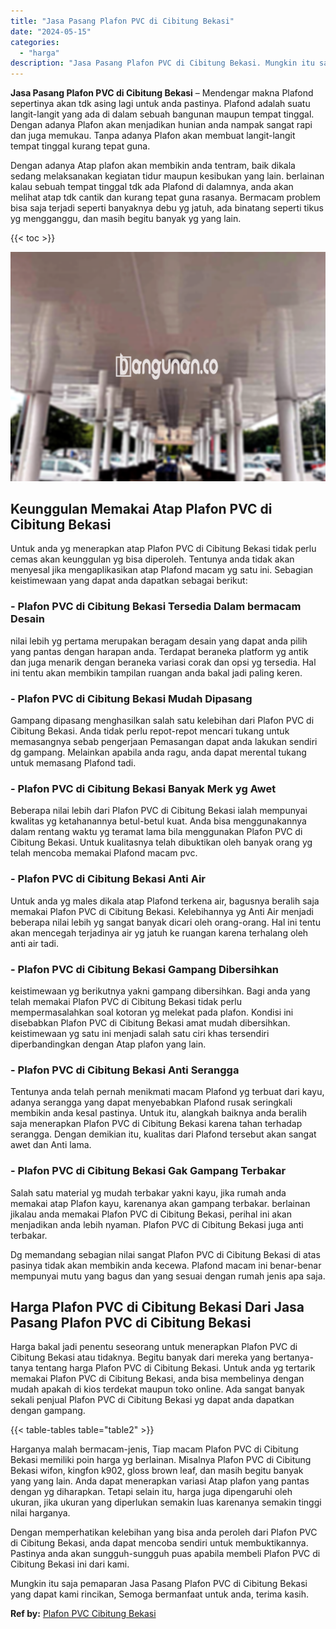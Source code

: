 ```yaml
---
title: "Jasa Pasang Plafon PVC di Cibitung Bekasi"
date: "2024-05-15"
categories: 
  - "harga"
description: "Jasa Pasang Plafon PVC di Cibitung Bekasi. Mungkin itu saja pemaparan Jasa Pasang Plafon PVC di Cibitung Bekasi yang dapat kami rincikan, Semoga bermanfaat u..."
---
```


**Jasa Pasang Plafon PVC di Cibitung Bekasi** – Mendengar makna Plafond sepertinya akan tdk asing lagi untuk anda pastinya. Plafond adalah suatu langit-langit yang ada di dalam sebuah bangunan maupun tempat tinggal. Dengan adanya Plafon akan menjadikan hunian anda nampak sangat rapi dan juga memukau. Tanpa adanya Plafon akan membuat langit-langit tempat tinggal kurang tepat guna.

Dengan adanya Atap plafon akan membikin anda tentram, baik dikala sedang melaksanakan kegiatan tidur maupun kesibukan yang lain. berlainan kalau sebuah tempat tinggal tdk ada Plafond di dalamnya, anda akan melihat atap tdk cantik dan kurang tepat guna rasanya. Bermacam problem bisa saja terjadi seperti banyaknya debu yg jatuh, ada binatang seperti tikus yg mengganggu, dan masih begitu banyak yg yang lain.

{{< toc >}}

![Jasa Pasang Plafon PVC di Cibitung Bekasi](/images/flafond-pvc-murah27.png)

## Keunggulan Memakai Atap Plafon PVC di Cibitung Bekasi

Untuk anda yg menerapkan atap Plafon PVC di Cibitung Bekasi tidak perlu cemas akan keunggulan yg bisa diperoleh. Tentunya anda tidak akan menyesal jika mengaplikasikan atap Plafond macam yg satu ini. Sebagian keistimewaan yang dapat anda dapatkan sebagai berikut:

### \- Plafon PVC di Cibitung Bekasi Tersedia Dalam bermacam Desain

nilai lebih yg pertama merupakan beragam desain yang dapat anda pilih yang pantas dengan harapan anda. Terdapat beraneka platform yg antik dan juga menarik dengan beraneka variasi corak dan opsi yg tersedia. Hal ini tentu akan membikin tampilan ruangan anda bakal jadi paling keren.

### \- Plafon PVC di Cibitung Bekasi Mudah Dipasang

Gampang dipasang menghasilkan salah satu kelebihan dari Plafon PVC di Cibitung Bekasi. Anda tidak perlu repot-repot mencari tukang untuk memasangnya sebab pengerjaan Pemasangan dapat anda lakukan sendiri dg gampang. Melainkan apabila anda ragu, anda dapat merental tukang untuk memasang Plafond tadi.

### \- Plafon PVC di Cibitung Bekasi Banyak Merk yg Awet

Beberapa nilai lebih dari Plafon PVC di Cibitung Bekasi ialah mempunyai kwalitas yg ketahanannya betul-betul kuat. Anda bisa menggunakannya dalam rentang waktu yg teramat lama bila menggunakan Plafon PVC di Cibitung Bekasi. Untuk kualitasnya telah dibuktikan oleh banyak orang yg telah mencoba memakai Plafond macam pvc.

### \- Plafon PVC di Cibitung Bekasi Anti Air

Untuk anda yg males dikala atap Plafond terkena air, bagusnya beralih saja memakai Plafon PVC di Cibitung Bekasi. Kelebihannya yg Anti Air menjadi beberapa nilai lebih yg sangat banyak dicari oleh orang-orang. Hal ini tentu akan mencegah terjadinya air yg jatuh ke ruangan karena terhalang oleh anti air tadi.

### \- Plafon PVC di Cibitung Bekasi Gampang Dibersihkan

keistimewaan yg berikutnya yakni gampang dibersihkan. Bagi anda yang telah memakai Plafon PVC di Cibitung Bekasi tidak perlu mempermasalahkan soal kotoran yg melekat pada plafon. Kondisi ini disebabkan Plafon PVC di Cibitung Bekasi amat mudah dibersihkan. keistimewaan yg satu ini menjadi salah satu ciri khas tersendiri diperbandingkan dengan Atap plafon yang lain.

### \- Plafon PVC di Cibitung Bekasi Anti Serangga

Tentunya anda telah pernah menikmati macam Plafond yg terbuat dari kayu, adanya serangga yang dapat menyebabkan Plafond rusak seringkali membikin anda kesal pastinya. Untuk itu, alangkah baiknya anda beralih saja menerapkan Plafon PVC di Cibitung Bekasi karena tahan terhadap serangga. Dengan demikian itu, kualitas dari Plafond tersebut akan sangat awet dan Anti lama.

### \- Plafon PVC di Cibitung Bekasi Gak Gampang Terbakar

Salah satu material yg mudah terbakar yakni kayu, jika rumah anda memakai atap Plafon kayu, karenanya akan gampang terbakar. berlainan jikalau anda memakai Plafon PVC di Cibitung Bekasi, perihal ini akan menjadikan anda lebih nyaman. Plafon PVC di Cibitung Bekasi juga anti terbakar.

Dg memandang sebagian nilai sangat Plafon PVC di Cibitung Bekasi di atas pasinya tidak akan membikin anda kecewa. Plafond macam ini benar-benar mempunyai mutu yang bagus dan yang sesuai dengan rumah jenis apa saja.

## Harga Plafon PVC di Cibitung Bekasi Dari Jasa Pasang Plafon PVC di Cibitung Bekasi

Harga bakal jadi penentu seseorang untuk menerapkan Plafon PVC di Cibitung Bekasi atau tidaknya. Begitu banyak dari mereka yang bertanya-tanya tentang harga Plafon PVC di Cibitung Bekasi. Untuk anda yg tertarik memakai Plafon PVC di Cibitung Bekasi, anda bisa membelinya dengan mudah apakah di kios terdekat maupun toko online. Ada sangat banyak sekali penjual Plafon PVC di Cibitung Bekasi yg dapat anda dapatkan dengan gampang.

{{< table-tables table="table2" >}}

Harganya malah bermacam-jenis, Tiap macam Plafon PVC di Cibitung Bekasi memiliki poin harga yg berlainan. Misalnya Plafon PVC di Cibitung Bekasi wifon, kingfon k902, gloss brown leaf, dan masih begitu banyak yang yang lain. Anda dapat menerapkan variasi Atap plafon yang pantas dengan yg diharapkan. Tetapi selain itu, harga juga dipengaruhi oleh ukuran, jika ukuran yang diperlukan semakin luas karenanya semakin tinggi nilai harganya.

Dengan memperhatikan kelebihan yang bisa anda peroleh dari Plafon PVC di Cibitung Bekasi, anda dapat mencoba sendiri untuk membuktikannya. Pastinya anda akan sungguh-sungguh puas apabila membeli Plafon PVC di Cibitung Bekasi ini dari kami.

Mungkin itu saja pemaparan Jasa Pasang Plafon PVC di Cibitung Bekasi yang dapat kami rincikan, Semoga bermanfaat untuk anda, terima kasih.

**Ref by:** [Plafon PVC Cibitung Bekasi](https://id.wikipedia.org/wiki/Plafon)
